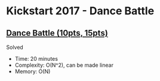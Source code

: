 # Kickstart 2017 - Dance Battle

## [Dance Battle (10pts, 15pts)](https://codingcompetitions.withgoogle.com/kickstart/round/0000000000201d29/0000000000201c02)

Solved

* Time: 20 minutes
* Complexity: O(N^2), can be made linear
* Memory: O(N)
